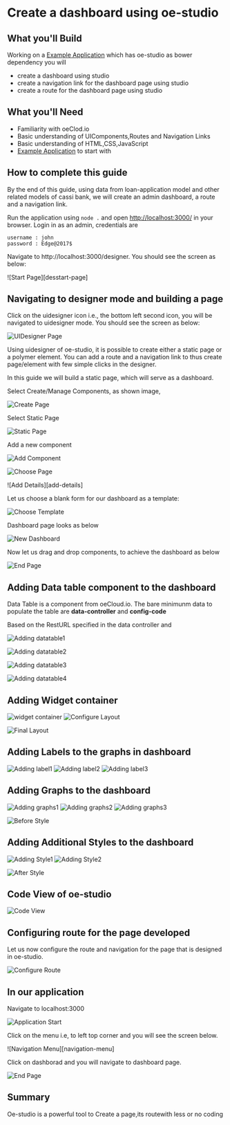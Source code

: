 # Create a dashboard using oe-studio

## What you'll Build

Working on a [Example Application](https://cassibank.oecloud.io/login) which has oe-studio as bower dependency you will 
* create a dashboard using studio
* create a navigation link for the dashboard page using studio
* create a route for the dashboard page using studio

## What you'll Need
* Familiarity with oeClod.io
* Basic understanding of UIComponents,Routes and Navigation Links
* Basic understanding of HTML,CSS,JavaScript
* [Example Application](https://cassibank.oecloud.io/login) to start with

## How to complete this guide

By the end of this guide, using data from  loan-application model and other related models of cassi bank, we will create an admin dashboard, a route and a navigation link. 

Run the application using `node .` and open [http://localhost:3000/](http://localhost:3000/) in your browser. Login in as an admin, credentials are

```
username : john
password : Edge@2017$

```
Navigate to http://localhost:3000/designer. You should see the screen as below:

![Start Page][desstart-page]

## Navigating to designer mode and building a page

Click on the uidesigner icon i.e., the bottom left second icon, you will be navigated to uidesigner mode. You should see the screen as below:

![UIDesigner Page][UIDesigner-page]

Using uidesigner of oe-studio, it is possible to create either a static page or a polymer element. You can add a route and a navigation link to thus create page/element with few simple clicks in the designer.

In this guide we will build a static page, which will serve as a dashboard. 

Select Create/Manage Components, as shown image, 

![Create Page][static-page]

Select Static Page

![Static Page][static-select]

Add a new component

![Add Component][add-component]

![Choose Page][choose-page]

![Add Details][add-details]

Let us choose a blank form for our dashboard as a template:

![Choose Template][add-template]

Dashboard page looks as below

![New Dashboard][first-dashboard]

Now let us drag and drop components, to achieve the dashboard as below

![End Page][end-page]

## Adding Data table component to the dashboard

Data Table is a component from oeCloud.io. The bare minimunm data to populate the table are **data-controller** and **config-code**

Based on the RestURL specified in the data controller and 

![Adding datatable1][datatable-step1]

![Adding datatable2][datatable-step2]


![Adding datatable3][datatable-step3]

![Adding datatable4][datatable-step4]

## Adding Widget container

![widget container][widget-container]
![Configure Layout][configure-layout]

![Final Layout][final-layout]

## Adding Labels to the graphs in dashboard

![Adding label1][label-step1]
![Adding label2][label-step2]
![Adding label3][label-step3]

## Adding Graphs to the dashboard

![Adding graphs1][graphs-step1]
![Adding graphs2][graphs-step2]
![Adding graphs3][graphs-step3]


![Before Style][before-style]

## Adding Additional Styles to the dashboard

![Adding Style1][style-step1]
![Adding Style2][style-step2]

![After Style][after-style]

## Code View of oe-studio

![Code View][code-view]

## Configuring route for the page developed

Let us now configure the route and navigation for the page that is designed in oe-studio.

![Configure Route][configuring route]


## In our application

Navigate to localhost:3000

![Application Start][application-start]

Click on the menu i.e, to left top corner and you will see the screen below.

![Navigation Menu][navigation-menu]

Click on dashborad and you will navigate to dashboard page. 

![End Page][end-page]


## Summary
Oe-studio is a  powerful tool to Create a page,its routewith less or no coding


[start-page]:  images/oe-studio-charts/desstart-page.png "Start Page"
[UIDesigner-page]:images/oe-studio-charts/uidesstart-page.png "UIDesigner Page"
[static-page]:images/oe-studio-charts/static-page.png "Static Page"
[static-select]:images/oe-studio-charts/static-select.png "Static Page"
[add-component]:images/oe-studio-charts/add-component.png "Add Component"
[choose-page]:images/oe-studio-charts/choose-page.png "Choose Page"
[adding-details]:images/oe-studio-charts/adding-details.png "Add Details"
[add-template]:images/oe-studio-charts/choose-template.png "Choose Template"
[first-dashboard]:images/oe-studio-charts/new-dashboard.png "New Dashboard"
[end-page]: images/oe-studio-charts/actual_dashboard.png "End Page"
[configuring route]:images/oe-studio-charts/route-configuration.png "Configure Route"
[application-start]:images/oe-studio-charts/application-start.png "Application Start"
[datatable-step1]:images/oe-studio-charts/drag-datatable.png "Adding datatable1"
[datatable-step2]:images/oe-studio-charts/drag-datatable-1.png "Adding datatable2"
[datatable-step3]:images/oe-studio-charts/drag-datatable-2.png "Adding datatable3"
[datatable-step4]:images/oe-studio-charts/drag-datatable-3.png "Adding datatable4"
[widget-container]:images/oe-studio-charts/widget-container.png "widget container"
[label-step1]:images/oe-studio-charts/adding_labels_1.png "Adding label1"
[label-step2]:images/oe-studio-charts/adding_labels_2.png "Adding label2"
[label-step3]:images/oe-studio-charts/adding_labels_3.png "Adding label3"
[graphs-step1]:images/oe-studio-charts/oe-charts-1.png "Adding graphs1"
[graphs-step2]:images/oe-studio-charts/oe-charts-2.png "Adding graphs2"
[graphs-step3]:images/oe-studio-charts/oe-charts-3.png "Adding graphs3"
[before-style]:images/oe-studio-charts/dashboard-withoutstyle.png "Before Style"
[style-step1]:images/oe-studio-charts/adding-style.png "Adding Style1"
[style-step2]:images/oe-studio-charts/adding-style-2.png "Adding Style2"
[after-style]:images/oe-studio-charts/dashboard-afterstyle.png "After Style"
[configure-layout]:images/oe-studio-charts/delete-resize.png "Configure Layout"
[final-layout]:images/oe-studio-charts/final_layout.png "Final Layout"
[code-view]:images/oe-studio-charts/code-view.png "Code View"
